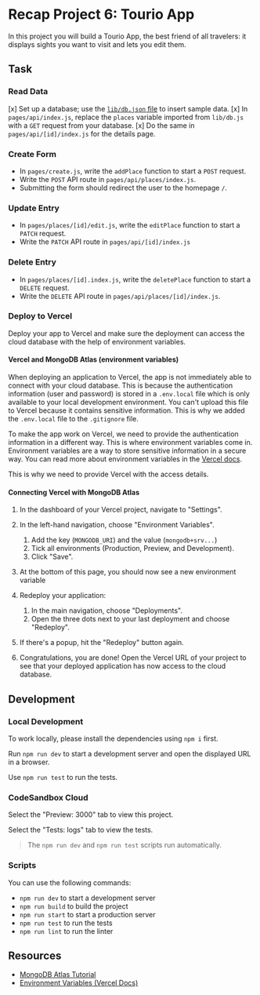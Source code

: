 # Recap Project 6: Tourio App

In this project you will build a Tourio App, the best friend of all travelers: it displays sights you want to visit and lets you edit them.

## Task

### Read Data

[x] Set up a database; use the [`lib/db.json` file](lib/db.json) to insert sample data.
[x] In `pages/api/index.js`, replace the `places` variable imported from `lib/db.js` with a `GET` request from your database.
[x] Do the same in `pages/api/[id]/index.js` for the details page.

### Create Form

- In `pages/create.js`, write the `addPlace` function to start a `POST` request.
- Write the `POST` API route in `pages/api/places/index.js`.
- Submitting the form should redirect the user to the homepage `/`.

### Update Entry

- In `pages/places/[id]/edit.js`, write the `editPlace` function to start a `PATCH` request.
- Write the `PATCH` API route in `pages/api/[id]/index.js`

### Delete Entry

- In `pages/places/[id].index.js`, write the `deletePlace` function to start a `DELETE` request.
- Write the `DELETE` API route in `pages/api/places/[id]/index.js`.

### Deploy to Vercel

Deploy your app to Vercel and make sure the deployment can access the cloud database with the help of environment variables.

#### Vercel and MongoDB Atlas (environment variables)

When deploying an application to Vercel, the app is not immediately able to connect with your cloud database. This is because the authentication information (user and password) is stored in a `.env.local` file which is only available to your local development environment. You can't upload this file to Vercel because it contains sensitive information. This is why we added the `.env.local` file to the `.gitignore` file.

To make the app work on Vercel, we need to provide the authentication information in a different way. This is where environment variables come in. Environment variables are a way to store sensitive information in a secure way. You can read more about environment variables in the [Vercel docs](https://vercel.com/docs/projects/environment-variables).

This is why we need to provide Vercel with the access details.

#### Connecting Vercel with MongoDB Atlas

1. In the dashboard of your Vercel project, navigate to "Settings".

2. In the left-hand navigation, choose "Environment Variables".

   1. Add the key (`MONGODB_URI`) and the value (`mongodb+srv...`)
   2. Tick all environments (Production, Preview, and Development).
   3. Click "Save".

3. At the bottom of this page, you should now see a new environment variable

4. Redeploy your application:

   1. In the main navigation, choose "Deployments".
   2. Open the three dots next to your last deployment and choose "Redeploy".

5. If there's a popup, hit the "Redeploy" button again.

6. Congratulations, you are done! Open the Vercel URL of your project to see that your deployed application has now access to the cloud database.

## Development

### Local Development

To work locally, please install the dependencies using `npm i` first.

Run `npm run dev` to start a development server and open the displayed URL in a browser.

Use `npm run test` to run the tests.

### CodeSandbox Cloud

Select the "Preview: 3000" tab to view this project.

Select the "Tests: logs" tab to view the tests.

> The `npm run dev` and `npm run test` scripts run automatically.

### Scripts

You can use the following commands:

- `npm run dev` to start a development server
- `npm run build` to build the project
- `npm run start` to start a production server
- `npm run test` to run the tests
- `npm run lint` to run the linter

## Resources

- [MongoDB Atlas Tutorial](https://www.mongodb.com/basics/mongodb-atlas-tutorial)
- [Environment Variables (Vercel Docs)](https://vercel.com/docs/projects/environment-variables)
